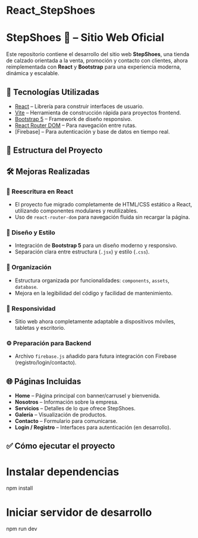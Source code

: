 # React_StepShoes
# StepShoes 👟 – Sitio Web Oficial

Este repositorio contiene el desarrollo del sitio web **StepShoes**, una tienda de calzado orientada a la venta, promoción y contacto con clientes, ahora reimplementada con **React** y **Bootstrap** para una experiencia moderna, dinámica y escalable.

## 🚀 Tecnologías Utilizadas

- [React](https://reactjs.org/) – Librería para construir interfaces de usuario.
- [Vite](https://vitejs.dev/) – Herramienta de construcción rápida para proyectos frontend.
- [Bootstrap 5](https://getbootstrap.com/) – Framework de diseño responsivo.
- [React Router DOM](https://reactrouter.com/) – Para navegación entre rutas.
- [Firebase] – Para autenticación y base de datos en tiempo real.

## 📂 Estructura del Proyecto

## 🛠️ Mejoras Realizadas

### 🔁 Reescritura en React
- El proyecto fue migrado completamente de HTML/CSS estático a React, utilizando componentes modulares y reutilizables.
- Uso de `react-router-dom` para navegación fluida sin recargar la página.

### 💅 Diseño y Estilo
- Integración de **Bootstrap 5** para un diseño moderno y responsivo.
- Separación clara entre estructura (`.jsx`) y estilo (`.css`).

### 🔄 Organización
- Estructura organizada por funcionalidades: `components`, `assets`, `database`.
- Mejora en la legibilidad del código y facilidad de mantenimiento.

### 📱 Responsividad
- Sitio web ahora completamente adaptable a dispositivos móviles, tabletas y escritorio.

### ⚙️ Preparación para Backend
- Archivo `firebase.js` añadido para futura integración con Firebase (registro/login/contacto).

## 🌐 Páginas Incluidas

- **Home** – Página principal con banner/carrusel y bienvenida.
- **Nosotros** – Información sobre la empresa.
- **Servicios** – Detalles de lo que ofrece StepShoes.
- **Galería** – Visualización de productos.
- **Contacto** – Formulario para comunicarse.
- **Login / Registro** – Interfaces para autenticación (en desarrollo).

## ✅ Cómo ejecutar el proyecto
# Instalar dependencias
npm install

# Iniciar servidor de desarrollo
npm run dev
